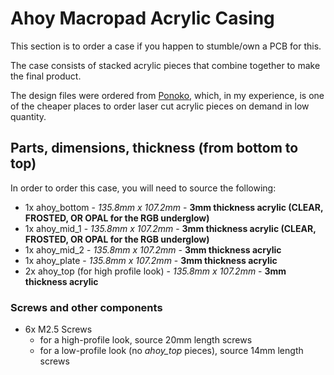 # Ahoy Macropad Acrylic Casing
This section is to order a case if you happen to stumble/own a PCB for this. 

The case consists of stacked acrylic pieces that combine together to make the final product.

The design files were ordered from [Ponoko](https://www.ponoko.com/), which, in my experience, is one of the cheaper places to order laser cut acrylic pieces on demand in low quantity. 

## Parts, dimensions, thickness (from bottom to top)
In order to order this case, you will need to source the following:
- 1x ahoy_bottom - *135.8mm x 107.2mm* - **3mm thickness acrylic (CLEAR, FROSTED, OR OPAL for the RGB underglow)**
- 1x ahoy_mid_1 - *135.8mm x 107.2mm* - **3mm thickness acrylic (CLEAR, FROSTED, OR OPAL for the RGB underglow)**
- 1x ahoy_mid_2 - *135.8mm x 107.2mm* - **3mm thickness acrylic**
- 1x ahoy_plate - *135.8mm x 107.2mm* - **3mm thickness acrylic**
- 2x ahoy_top (for high profile look) - *135.8mm x 107.2mm* - **3mm thickness acrylic**

### Screws and other components
- 6x M2.5 Screws 
    - for a high-profile look, source 20mm length screws 
    - for a low-profile look (no *ahoy_top* pieces), source 14mm length screws